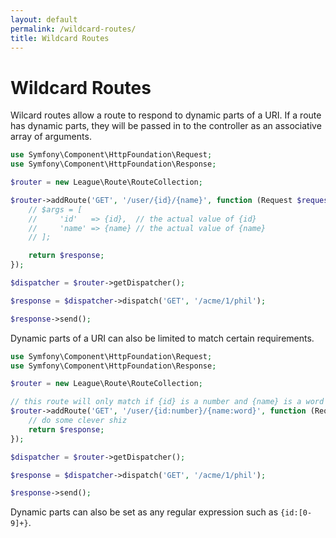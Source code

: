 ```yaml
---
layout: default
permalink: /wildcard-routes/
title: Wildcard Routes
---
```


# Wildcard Routes

Wilcard routes allow a route to respond to dynamic parts of a URI. If a route has dynamic parts, they will be passed in to the controller as an associative array of arguments.

~~~ php
use Symfony\Component\HttpFoundation\Request;
use Symfony\Component\HttpFoundation\Response;

$router = new League\Route\RouteCollection;

$router->addRoute('GET', '/user/{id}/{name}', function (Request $request, Response $response, array $args) {
    // $args = [
    //     'id'   => {id},  // the actual value of {id}
    //     'name' => {name} // the actual value of {name}
    // ];

    return $response;
});

$dispatcher = $router->getDispatcher();

$response = $dispatcher->dispatch('GET', '/acme/1/phil');

$response->send();
~~~

Dynamic parts of a URI can also be limited to match certain requirements.

~~~ php
use Symfony\Component\HttpFoundation\Request;
use Symfony\Component\HttpFoundation\Response;

$router = new League\Route\RouteCollection;

// this route will only match if {id} is a number and {name} is a word
$router->addRoute('GET', '/user/{id:number}/{name:word}', function (Request $request, Response $response, array $args) {
    // do some clever shiz
    return $response;
});

$dispatcher = $router->getDispatcher();

$response = $dispatcher->dispatch('GET', '/acme/1/phil');

$response->send();
~~~

Dynamic parts can also be set as any regular expression such as `{id:[0-9]+}`.
